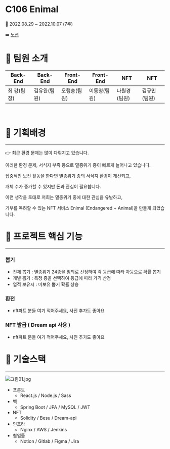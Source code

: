 # C106 Enimal

📢 2022.08.29 ~ 2022.10.07 (7주)

:arrow_right: [노션](https://selective-spectrum-c0a.notion.site/Enimal-09dba286b744472f8854dcf122d9e313)
# 🍯 팀원 소개

|Back-End|Back-End|Front-End|Front-End|NFT|NFT|
|-----|---|---|---|---|---|
|최 강(팀장)|김유완(팀원)|오행송(팀원)|이동명(팀원)|나원경(팀원)|김규민(팀원)|
<br/>

# 🐣 기획배경

---

<aside>
👉 최근 환경 문제는 많이 다뤄지고 있습니다.

이러한 환경 문제, 서식지 부족 등으로 멸종위기 종이 빠르게 늘어나고 있습니다. 

집중적인 보전 활동을 한다면 멸종위기 종의 서식지 환경이 개선되고, 

개체 수가 증가할 수 있지만 돈과 관심이 필요합니다. 

이런 생각을 토대로 저희는 멸종위기 종에 대한 관심을 유발하고, 

기부를 독려할 수 있는 NFT 서비스 Enimal (Endangered + Animal)을 만들게 되었습니다.

</aside>

# 🐑 프로젝트 핵심 기능

---

### 뽑기

- 전체 뽑기 : 멸종위기 24종을 임의로 선정하여 각 등급에 따라 차등으로 확률 뽑기
- 개별 뽑기 : 특정 종을 선택하여 등급에 따라 가격 산정
- 업적 보유시 : 미보유 뽑기 확률 상승

### 환전

- nft파트 분들 여기 적어주세요, 사진 추가도 좋아요

### NFT 발급 ( Dream api 사용 )

- nft파트 분들 여기 적어주세요, 사진 추가도 좋아요

# 🐇 기술스택

---

![그림01.jpg](https://s3-us-west-2.amazonaws.com/secure.notion-static.com/549f89bf-4882-4b68-9f25-b2b08a9e39c7/%EA%B7%B8%EB%A6%BC01.jpg)

- 프론트
    - React.js / Node.js / Sass
- 백
    - Spring Boot / JPA / MySQL / JWT
- NFT
    - Solidity / Besu / Dream-api
- 인프라
    - Nginx / AWS / Jenkins
- 협업툴
    - Notion / Gitlab / Figma / Jira


